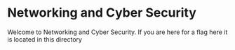 # Networking and Cyber Security

Welcome to Networking and Cyber Security. If you are here for a flag here it is located in this directory
